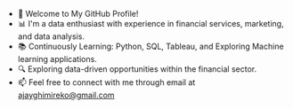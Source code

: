 - 👋 Welcome to My GitHub Profile!
- 📊 I'm a data enthusiast with experience in financial services, marketing, and data analysis.
- 📚 Continuously Learning: Python, SQL, Tableau, and Exploring Machine learning applications.
- 🔍 Exploring data-driven opportunities within the financial sector.
- 📫 Feel free to connect with me through email at ajayghimireko@gmail.com

<!---
AJsWorks/AJsWorks is a ✨ special ✨ repository because its `README.md` (this file) appears on your GitHub profile.
You can click the Preview link to take a look at your changes.
--->
